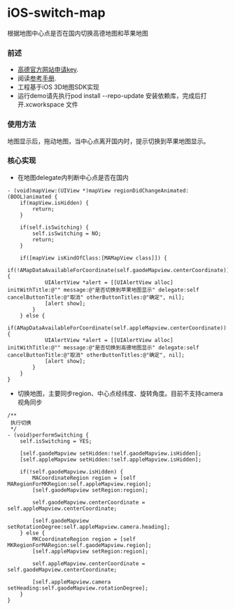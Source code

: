 # iOS-switch-map
根据地图中心点是否在国内切换高德地图和苹果地图


### 前述

- [高德官方网站申请key](http://id.amap.com/?ref=http%3A%2F%2Fapi.amap.com%2Fkey%2F).
- 阅读[参考手册](http://api.amap.com/Public/reference/iOS%20API%20v2_3D/).
- 工程基于iOS 3D地图SDK实现
- 运行demo请先执行pod install --repo-update 安装依赖库，完成后打开.xcworkspace 文件

### 使用方法
地图显示后，拖动地图，当中心点离开国内时，提示切换到苹果地图显示。

### 核心实现

- 在地图delegate内判断中心点是否在国内
```
- (void)mapView:(UIView *)mapView regionDidChangeAnimated:(BOOL)animated {
    if(mapView.isHidden) {
        return;
    }
    
    if(self.isSwitching) {
        self.isSwitching = NO;
        return;
    }
    
    if([mapView isKindOfClass:[MAMapView class]]) {
        if(!AMapDataAvailableForCoordinate(self.gaodeMapview.centerCoordinate)) {
            UIAlertView *alert = [[UIAlertView alloc] initWithTitle:@"" message:@"是否切换到苹果地图显示" delegate:self cancelButtonTitle:@"取消" otherButtonTitles:@"确定", nil];
            [alert show];
        }
    } else {
        if(AMapDataAvailableForCoordinate(self.appleMapview.centerCoordinate)) {
            UIAlertView *alert = [[UIAlertView alloc] initWithTitle:@"" message:@"是否切换到高德地图显示" delegate:self cancelButtonTitle:@"取消" otherButtonTitles:@"确定", nil];
            [alert show];
        }
    }
}
```
- 切换地图，主要同步region、中心点经纬度、旋转角度。目前不支持camera视角同步
```
/**
 执行切换
 */
- (void)performSwitching {
    self.isSwitching = YES;
    
    [self.gaodeMapview setHidden:!self.gaodeMapview.isHidden];
    [self.appleMapview setHidden:!self.appleMapview.isHidden];
    
    if(!self.gaodeMapview.isHidden) {
        MACoordinateRegion region = [self MARegionForMKRegion:self.appleMapview.region];
        [self.gaodeMapview setRegion:region];
        
        self.gaodeMapview.centerCoordinate = self.appleMapview.centerCoordinate;
        
        [self.gaodeMapview setRotationDegree:self.appleMapview.camera.heading];
    } else {
        MKCoordinateRegion region = [self MKRegionForMARegion:self.gaodeMapview.region];
        [self.appleMapview setRegion:region];
        
        self.appleMapview.centerCoordinate = self.gaodeMapview.centerCoordinate;
        
        [self.appleMapview.camera setHeading:self.gaodeMapview.rotationDegree];
    }
}
```
